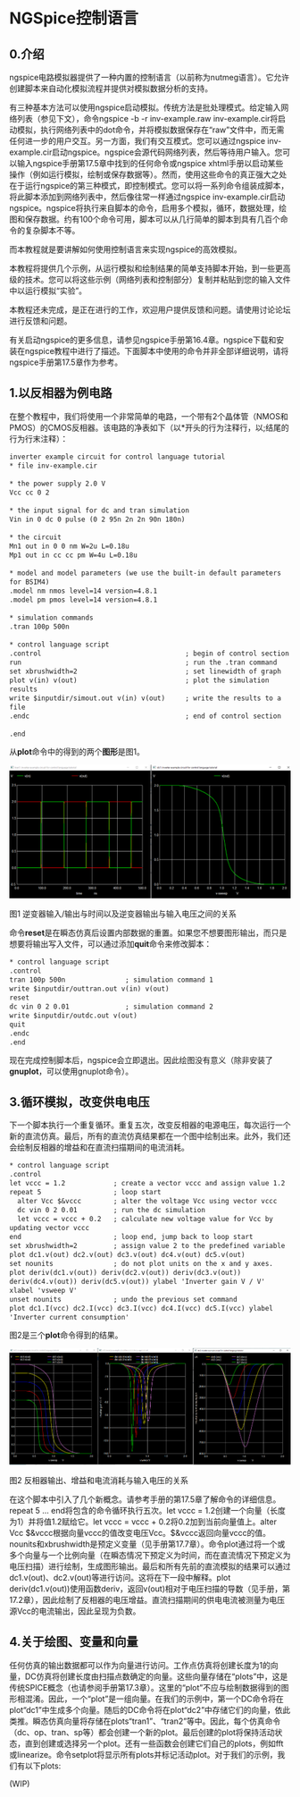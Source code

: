 
# NGSpice控制语言

## 0.介绍

ngspice电路模拟器提供了一种内置的控制语言（以前称为nutmeg语言）。它允许创建脚本来自动化模拟流程并提供对模拟数据分析的支持。

有三种基本方法可以使用ngspice启动模拟。传统方法是批处理模式。给定输入网络列表（参见下文），命令ngspice -b -r inv-example.raw inv-example.cir将启动模拟，执行网络列表中的dot命令，并将模拟数据保存在“raw”文件中，而无需任何进一步的用户交互。另一方面，我们有交互模式。您可以通过ngspice inv-example.cir启动ngspice。ngspice会源代码网络列表，然后等待用户输入。您可以输入ngspice手册第17.5章中找到的任何命令或ngspice xhtml手册以启动某些操作（例如运行模拟，绘制或保存数据等）。然而，使用这些命令的真正强大之处在于运行ngspice的第三种模式，即控制模式。您可以将一系列命令组装成脚本，将此脚本添加到网络列表中，然后像往常一样通过ngspice inv-example.cir启动ngspice。ngspice将执行来自脚本的命令，启用多个模拟，循环，数据处理，绘图和保存数据。约有100个命令可用，脚本可以从几行简单的脚本到具有几百个命令的复杂脚本不等。

而本教程就是要讲解如何使用控制语言来实现ngspice的高效模拟。

本教程将提供几个示例，从运行模拟和绘制结果的简单支持脚本开始，到一些更高级的技术。您可以将这些示例（网络列表和控制部分）复制并粘贴到您的输入文件中以运行模拟“实验”。

本教程还未完成，是正在进行的工作，欢迎用户提供反馈和问题。请使用讨论论坛进行反馈和问题。

有关启动ngspice的更多信息，请参见ngspice手册第16.4章。ngspice下载和安装在ngspice教程中进行了描述。下面脚本中使用的命令并非全部详细说明，请将ngspice手册第17.5章作为参考。

## 1.以反相器为例电路

在整个教程中，我们将使用一个非常简单的电路，一个带有2个晶体管（NMOS和PMOS）的CMOS反相器。该电路的净表如下（以*开头的行为注释行，以;结尾的行为行末注释）：

```ngspice
inverter example circuit for control language tutorial
* file inv-example.cir

* the power supply 2.0 V
Vcc cc 0 2

* the input signal for dc and tran simulation
Vin in 0 dc 0 pulse (0 2 95n 2n 2n 90n 180n)

* the circuit
Mn1 out in 0 0 nm W=2u L=0.18u
Mp1 out in cc cc pm W=4u L=0.18u

* model and model parameters (we use the built-in default parameters for BSIM4)
.model nm nmos level=14 version=4.8.1
.model pm pmos level=14 version=4.8.1

* simulation commands
.tran 100p 500n

* control language script
.control                                    ; begin of control section
run                                         ; run the .tran command
set xbrushwidth=2                           ; set linewidth of graph
plot v(in) v(out)                           ; plot the simulation results
write $inputdir/simout.out v(in) v(out)     ; write the results to a file
.endc                                       ; end of control section

.end
```

从**plot**命令中的得到的两个**图形**是图1。

![图1](img/ngspice_control_language/out-example-2.png)

图1 逆变器输入/输出与时间以及逆变器输出与输入电压之间的关系

命令**reset**是在瞬态仿真后设置内部数据的重置。如果您不想要图形输出，而只是想要将输出写入文件，可以通过添加**quit**命令来修改脚本：

```ngspice
* control language script
.control
tran 100p 500n               ; simulation command 1
write $inputdir/outtran.out v(in) v(out)
reset
dc vin 0 2 0.01              ; simulation command 2
write $inputdir/outdc.out v(out)
quit
.endc
.end
```

现在完成控制脚本后，ngspice会立即退出。因此绘图没有意义（除非安装了**gnuplot**，可以使用gnuplot命令）。

## 3.循环模拟，改变供电电压

下一个脚本执行一个重复循环。重复五次，改变反相器的电源电压，每次运行一个新的直流仿真。最后，所有的直流仿真结果都在一个图中绘制出来。此外，我们还会绘制反相器的增益和在直流扫描期间的电流消耗。

```ngspice
* control language script
.control
let vccc = 1.2            ; create a vector vccc and assign value 1.2
repeat 5                  ; loop start
  alter Vcc $&vccc        ; alter the voltage Vcc using vector vccc
  dc vin 0 2 0.01         ; run the dc simulation
  let vccc = vccc + 0.2   ; calculate new voltage value for Vcc by updating vector vccc
end                       ; loop end, jump back to loop start
set xbrushwidth=2         ; assign value 2 to the predefined variable
plot dc1.v(out) dc2.v(out) dc3.v(out) dc4.v(out) dc5.v(out)
set nounits               ; do not plot units on the x and y axes.
plot deriv(dc1.v(out)) deriv(dc2.v(out)) deriv(dc3.v(out)) deriv(dc4.v(out)) deriv(dc5.v(out)) ylabel 'Inverter gain V / V' xlabel 'vsweep V'
unset nounits             ; undo the previous set command
plot dc1.I(vcc) dc2.I(vcc) dc3.I(vcc) dc4.I(vcc) dc5.I(vcc) ylabel 'Inverter current consumption'
```

图2是三个**plot**命令得到的结果。

![图2](img/ngspice_control_language/out-example-loop1.png)

图2 反相器输出、增益和电流消耗与输入电压的关系

在这个脚本中引入了几个新概念。请参考手册的第17.5章了解命令的详细信息。repeat 5 ... end将包含的命令循环执行五次。let vccc = 1.2创建一个向量（长度为1）并将值1.2赋给它。let vccc = vccc + 0.2将0.2加到当前向量值上。alter Vcc $&vccc根据向量vccc的值改变电压Vcc。$&vccc返回向量vccc的值。nounits和xbrushwidth是预定义变量（见手册第17.7章）。命令plot通过将一个或多个向量与一个比例向量（在瞬态情况下预定义为时间，而在直流情况下预定义为电压扫描）进行绘制，生成图形输出。最后和所有先前的直流模拟的结果可以通过dc1.v(out)、dc2.v(out)等进行访问。这将在下一段中解释。plot deriv(dc1.v(out))使用函数deriv，返回v(out)相对于电压扫描的导数（见手册，第17.2章），因此绘制了反相器的电压增益。直流扫描期间的供电电流被测量为电压源Vcc的电流输出，因此呈现为负数。

## 4.关于绘图、变量和向量

任何仿真的输出数据都可以作为向量进行访问。工作点仿真将创建长度为1的向量，DC仿真将创建长度由扫描点数确定的向量。这些向量存储在“plots”中，这是传统SPICE概念（也请参阅手册第17.3章）。这里的“plot”不应与绘制数据得到的图形相混淆。因此，一个“plot”是一组向量。在我们的示例中，第一个DC命令将在plot“dc1”中生成多个向量。随后的DC命令将在plot“dc2”中存储它们的向量，依此类推。瞬态仿真向量将存储在plots“tran1”、“tran2”等中。因此，每个仿真命令（dc、op、tran、sp等）都会创建一个新的plot。最后创建的plot将保持活动状态，直到创建或选择另一个plot。还有一些函数会创建它们自己的plots，例如fft或linearize。命令setplot将显示所有plots并标记活动plot。对于我们的示例，我们有以下plots:

(WIP)
